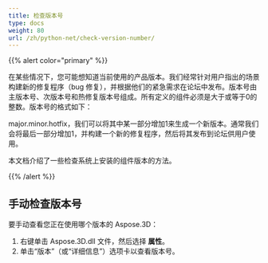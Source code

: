 ```yaml
---
title: 检查版本号
type: docs
weight: 80
url: /zh/python-net/check-version-number/
---
```


{{% alert color="primary" %}}

在某些情况下，您可能想知道当前使用的产品版本。我们经常针对用户指出的场景构建新的修复程序（bug 修复），并根据他们的紧急需求在论坛中发布。版本号由主版本号、次版本号和热修复版本号组成。所有定义的组件必须是大于或等于0的整数。版本号的格式如下：

major.minor.hotfix，我们可以将其中某一部分增加1来生成一个新版本。通常我们会将最后一部分增加1，并构建一个新的修复程序，然后将其发布到论坛供用户使用。

本文档介绍了一些检查系统上安装的组件版本的方法。

{{% /alert %}}

## **手动检查版本号**

要手动查看您正在使用哪个版本的 Aspose.3D：

1. 右键单击 Aspose.3D.dll 文件，然后选择 **属性**。
1. 单击“版本”（或“详细信息”）选项卡以查看版本号。
